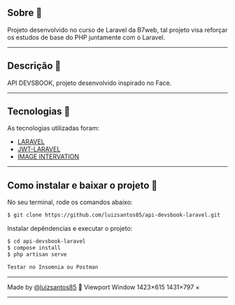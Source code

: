 <!-- <h1 align='center'>
  <img src='https://ik.imagekit.io/xc7bzbnt53/logo_HJ0ECC3Eq.svg'>
</h1> -->

## Sobre 📕

Projeto desenvolvido no curso de Laravel da B7web, tal projeto visa reforçar os estudos de base do PHP juntamente com o Laravel.

---

## Descrição :book:

API DEVSBOOK, projeto desenvolvido inspirado no Face.

---

## Tecnologias 🚀

As tecnologias utilizadas foram:

-   [LARAVEL](https://laravel.com/)
-   [JWT-LARAVEL](https://jwt-auth.readthedocs.io/en/develop/laravel-installation/)
-   [IMAGE INTERVATION](https://image.intervention.io/v2)

---

## Como instalar e baixar o projeto 👷

No seu terminal, rode os comandos abaixo:

```bash
$ git clone https://github.com/luizsantos85/api-devsbook-laravel.git
```

Instalar depêndencias e executar o projeto:

```bash
$ cd api-devsbook-laravel
$ compose install
$ php artisan serve

Testar no Insomnia ou Postman
```

---

Made by [@luizsantos85](https://github.com/luizsantos85) :rocket:
Viewport
Window
1423×615
1431×797
×

---
